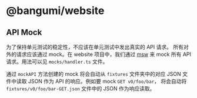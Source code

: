 # @bangumi/website

## API Mock

为了保持单元测试的稳定性，不应该在单元测试中发出真实的 API 请求。
所有对外的请求应该通过 mock。在 website 项目中，我们通过
[msw](https://mswjs.io/) 来 mock 所有 API 请求。用法可以见
`mocks/handler.ts` 文件。

通过 `mockAPI` 方法创建的 mock 将会自动从 `fixtures` 文件夹中的对应 JSON
文件中读取 JSON 作为 API 的响应。例如要 mock `GET v0/foo/bar`，
将会自动将 `fixtures/v0/foo/bar-GET.json` 文件中的 JSON 作为响应读取。
